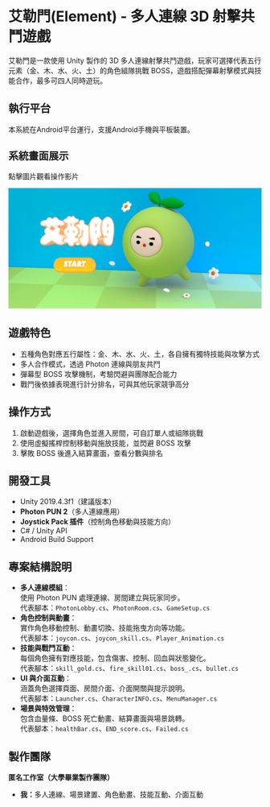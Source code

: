 <h1 style="font-size: 28px;">艾勒門(Element) - 多人連線 3D 射擊共鬥遊戲</h1>
<p>艾勒門是一款使用 Unity 製作的 3D 多人連線射擊共鬥遊戲，玩家可選擇代表五行元素（金、木、水、火、土）的角色組隊挑戰 BOSS，遊戲搭配彈幕射擊模式與技能合作，最多可四人同時遊玩。</p>

<h2>執行平台</h2>
<p>本系統在Android平台運行，支援Android手機與平板裝置。</p>

<h2 style="font-size: 20px;">系統畫面展示</h2>
<p>點擊圖片觀看操作影片</p>
<a href="https://youtu.be/Z-NRW-RCavo">
  <img src="Assets/Element_Screenshot.png" alt="點擊觀看操作影片" width="600" />
</a>

<h2>遊戲特色</h2>
<ul>
  <li>五種角色對應五行屬性：金、木、水、火、土，各自擁有獨特技能與攻擊方式</li>
  <li>多人合作模式，透過 Photon 連線與朋友共鬥</li>
  <li>彈幕型 BOSS 攻擊機制，考驗閃避與團隊配合能力</li>
  <li>戰鬥後依據表現進行計分排名，可與其他玩家競爭高分</li>
</ul>

<h2>操作方式</h2>
<ol>
  <li>啟動遊戲後，選擇角色並進入房間，可自訂單人或組隊挑戰</li>
  <li>使用虛擬搖桿控制移動與施放技能，並閃避 BOSS 攻擊</li>
  <li>擊敗 BOSS 後進入結算畫面，查看分數與排名</li>
</ol>

<h2>開發工具</h2>
<ul>
  <li>Unity 2019.4.3f1（建議版本）</li>
  <li><strong>Photon PUN 2</strong>（多人連線應用）</li>
  <li><strong>Joystick Pack 插件</strong>（控制角色移動與技能方向）</li>
  <li>C# / Unity API</li>
  <li>Android Build Support</li>
</ul>

<h2>專案結構說明</h2>
<ul>
  <li><strong>多人連線模組</strong>：
    <br/>使用 Photon PUN 處理連線、房間建立與玩家同步。
    <br/>代表腳本：<code>PhotonLobby.cs</code>、<code>PhotonRoom.cs</code>、<code>GameSetup.cs</code>
  </li>
  <li><strong>角色控制與動畫</strong>：
    <br/>實作角色移動控制、動畫切換、技能拖曳方向等功能。
    <br/>代表腳本：<code>joycon.cs</code>、<code>joycon_skill.cs</code>、<code>Player_Animation.cs</code>
  </li>
  <li><strong>技能與戰鬥互動</strong>：
    <br/>每個角色擁有對應技能，包含傷害、控制、回血與狀態變化。
    <br/>代表腳本：<code>skill_gold.cs</code>、<code>fire_skill01.cs</code>、<code>boss_.cs</code>、<code>bullet.cs</code>
  </li>
  <li><strong>UI 與介面互動</strong>：
    <br/>涵蓋角色選擇頁面、房間介面、介面開關與提示說明。
    <br/>代表腳本：<code>Launcher.cs</code>、<code>CharacterINFO.cs</code>、<code>MenuManager.cs</code>
  </li>
  <li><strong>場景與特效管理</strong>：
    <br/>包含血量條、BOSS 死亡動畫、結算畫面與場景跳轉。
    <br/>代表腳本：<code>healthBar.cs</code>、<code>END_score.cs</code>、<code>Failed.cs</code>
  </li>
</ul>

<h2>製作團隊</h2>
<p><strong>匿名工作室（大學畢業製作團隊）</strong></p>
<ul>
  <li><strong>我：</strong>多人連線、場景建置、角色動畫、技能互動、介面互動</li>
</ul>
